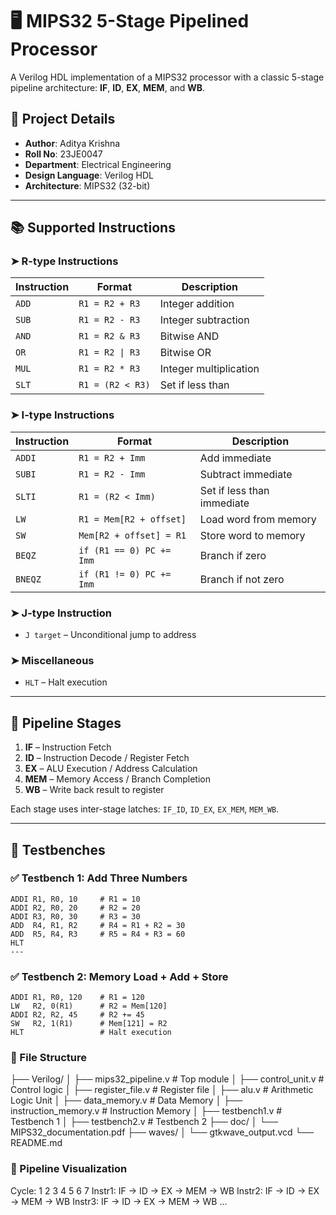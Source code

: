 # 🖥️ MIPS32 5-Stage Pipelined Processor
A Verilog HDL implementation of a MIPS32 processor with a classic 5-stage pipeline architecture: **IF**, **ID**, **EX**, **MEM**, and **WB**.

## 📌 Project Details
- **Author**: Aditya Krishna  
- **Roll No**: 23JE0047  
- **Department**: Electrical Engineering  
- **Design Language**: Verilog HDL  
- **Architecture**: MIPS32 (32-bit)

---

## 📚 Supported Instructions

### ➤ **R-type Instructions**
| Instruction | Format            | Description                     |
|------------|-------------------|---------------------------------|
| `ADD`      | `R1 = R2 + R3`    | Integer addition                |
| `SUB`      | `R1 = R2 - R3`    | Integer subtraction             |
| `AND`      | `R1 = R2 & R3`    | Bitwise AND                     |
| `OR`       | `R1 = R2 \| R3`   | Bitwise OR                      |
| `MUL`      | `R1 = R2 * R3`    | Integer multiplication          |
| `SLT`      | `R1 = (R2 < R3)`  | Set if less than                |

### ➤ **I-type Instructions**
| Instruction | Format                    | Description                  |
|------------|---------------------------|------------------------------|
| `ADDI`     | `R1 = R2 + Imm`           | Add immediate                |
| `SUBI`     | `R1 = R2 - Imm`           | Subtract immediate           |
| `SLTI`     | `R1 = (R2 < Imm)`         | Set if less than immediate   |
| `LW`       | `R1 = Mem[R2 + offset]`   | Load word from memory        |
| `SW`       | `Mem[R2 + offset] = R1`   | Store word to memory         |
| `BEQZ`     | `if (R1 == 0) PC += Imm`  | Branch if zero               |
| `BNEQZ`    | `if (R1 != 0) PC += Imm`  | Branch if not zero           |

### ➤ **J-type Instruction**
- `J target` – Unconditional jump to address

### ➤ **Miscellaneous**
- `HLT` – Halt execution

---

## 🔁 Pipeline Stages

1. **IF** – Instruction Fetch
2. **ID** – Instruction Decode / Register Fetch
3. **EX** – ALU Execution / Address Calculation
4. **MEM** – Memory Access / Branch Completion
5. **WB** – Write back result to register

Each stage uses inter-stage latches: `IF_ID`, `ID_EX`, `EX_MEM`, `MEM_WB`.

---

## 🧪 Testbenches

### ✅ Testbench 1: Add Three Numbers
```assembly
ADDI R1, R0, 10     # R1 = 10
ADDI R2, R0, 20     # R2 = 20
ADDI R3, R0, 30     # R3 = 30
ADD  R4, R1, R2     # R4 = R1 + R2 = 30
ADD  R5, R4, R3     # R5 = R4 + R3 = 60
HLT
---
```


### ✅ Testbench 2: Memory Load + Add + Store
```assembly
ADDI R1, R0, 120    # R1 = 120
LW   R2, 0(R1)      # R2 = Mem[120]
ADDI R2, R2, 45     # R2 += 45
SW   R2, 1(R1)      # Mem[121] = R2
HLT                 # Halt execution
```


### 🔧 File Structure
├── Verilog/
│   ├── mips32_pipeline.v      # Top module
│   ├── control_unit.v         # Control logic
│   ├── register_file.v        # Register file
│   ├── alu.v                  # Arithmetic Logic Unit
│   ├── data_memory.v          # Data Memory
│   ├── instruction_memory.v   # Instruction Memory
│   ├── testbench1.v           # Testbench 1
│   ├── testbench2.v           # Testbench 2
├── doc/
│   └── MIPS32_documentation.pdf
├── waves/
│   └── gtkwave_output.vcd
└── README.md

### 🧠 Pipeline Visualization
Cycle:    1    2    3    4    5    6    7
Instr1:  IF → ID → EX → MEM → WB
Instr2:       IF → ID → EX → MEM → WB
Instr3:            IF → ID → EX → MEM → WB
...




